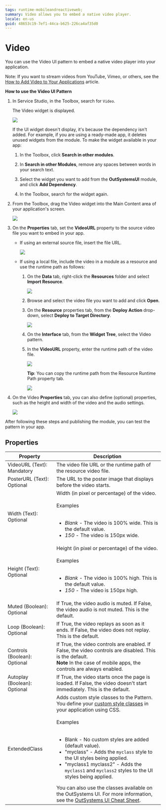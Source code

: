 ```yaml
---
tags: runtime-mobileandreactiveweb;  
summary: Video allows you to embed a native video player.
locale: en-us
guid: 48653c19-7ef1-44ca-b625-226ca4af35d0
---
```


# Video

You can use the Video UI pattern to embed a native video player into your application.

<div class="info" markdown="1">
 
Note: If you want to stream videos from YouTube, Vimeo, or others, see the [How to Add Video to Your Applications](https://success.outsystems.com/Documentation/Development_FAQs/How_to_Add_Video_to_Your_Applications) article. 
 
</div>

**How to use the Video UI Pattern**

1. In Service Studio, in the Toolbox, search for `Video`.

    The Video widget is displayed.

    ![](<images/video-2-ss.png>)

    If the UI widget doesn't display, it's because the dependency isn't added. For example, if you are using a ready-made app, it deletes unused widgets from the module. To make the widget available in your app:

    1. In the Toolbox, click **Search in other modules**.

    1. In **Search in other Modules**, remove any spaces between words in your search text.
    
    1. Select the widget you want to add from the **OutSystemsUI** module, and click **Add Dependency**. 
    
    1. In the Toolbox, search for the widget again.

1. From the Toolbox, drag the Video widget into the Main Content area of your application's screen.

    ![](<images/video-3-ss.png>)
 
1. On the **Properties** tab, set the **VideoURL** property to the source video file you want to embed in your app. 

    * If using an external source file, insert the file URL.

        ![](<images/video-4-ss.png>)

    * If using a local file, include the video in a module as a resource and use the runtime path as follows:

        1. On the **Data** tab, right-click the **Resources** folder and select **Import Resource**.

            ![](<images/video-5-ss.png>)
        
        1. Browse and select the video file you want to add and click **Open**.

        1. On the **Resource** properties tab, from the **Deploy Action** drop-down, select **Deploy to Target Directory**.

            ![](<images/video-6-ss.png>)

        1. On the **Interface** tab, from the **Widget Tree**, select the Video pattern.
       
        1. In the **VideoURL** property, enter the runtime path of the video file.

            ![](<images/video-7-ss.png>)
    
            **Tip**: You can copy the runtime path from the Resource Runtime Path property tab.

            ![](<images/video-8-ss.png>)

1. On the Video **Properties** tab, you can also define (optional) properties, such as the height and width of the video and the audio settings.

    ![](<images/video-9-ss.png>)

After following these steps and publishing the module, you can test the pattern in your app. 
       
## Properties

| Property | Description | 
|---|---|
| VideoURL (Text): Mandatory | The video file URL or the runtime path of the resource video file. |
| PosterURL (Text): Optional | The URL to the poster image that displays before the video starts. |
| Width (Text): Optional | Width (in pixel or percentage) of the video.<br/><br/>Examples<br/><br/><ul><li>_Blank_ - The video is 100% wide. This is the default value.</li><li>_150_ - The video is 150px wide.</li></ul> | 
| Height (Text): Optional | Height (in pixel or percentage) of the video.<br/><br/>Examples<br/><br/><ul><li>_Blank_ - The video is 100% high. This is the default value.</li><li>_150_ - The video is 150px high.</li></ul> |  
| Muted (Boolean): Optional | If True, the video audio is muted. If False, the video audio is not muted. This is the default.  | 
| Loop (Boolean): Optional | If True, the video replays as soon as it ends. If False, the video does not replay. This is the default.  | 
| Controls (Boolean): Optional | If True, the video controls are enabled. If False, the video controls are disabled. This is the default.<br/>**Note** In the case of mobile apps, the controls are always enabled. |  
| Autoplay (Boolean): Optional | If True, the video starts once the page is loaded. If False, the video doesn't start immediately. This is the default.|  
| ExtendedClass | Adds custom style classes to the Pattern. You define your [custom style classes](../../../look-feel/css.md) in your application using CSS.<br/><br/>Examples<br/><br/><ul><li>Blank - No custom styles are added (default value).</li><li>"myclass" - Adds the ``myclass`` style to the UI styles being applied.</li><li>"myclass1 myclass2" - Adds the ``myclass1`` and ``myclass2`` styles to the UI styles being applied.</li></ul>You can also use the classes available on the OutSystems UI. For more information, see the [OutSystems UI Cheat Sheet](https://outsystemsui.outsystems.com/OutSystemsUIWebsite/CheatSheet). |
